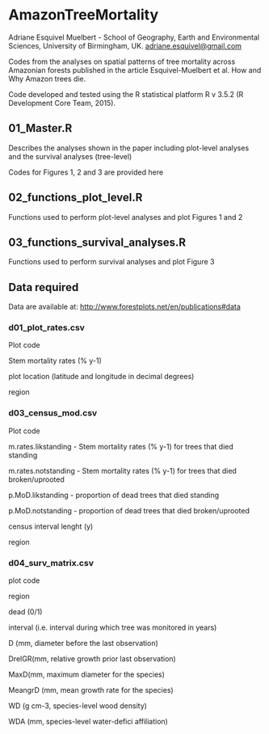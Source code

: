 # AmazonTreeMortality
Adriane Esquivel Muelbert - School of Geography, Earth and Environmental Sciences, University of Birmingham, UK.
adriane.esquivel@gmail.com

Codes from the analyses on spatial patterns of tree mortality across Amazonian forests published in the article Esquivel-Muelbert et al. How and Why Amazon trees die. 

Code developed and tested using the R statistical platform R v 3.5.2 (R Development Core Team, 2015).

## 01_Master.R 
Describes the analyses shown in the paper including plot-level analyses and the survival analyses (tree-level)

Codes for Figures 1, 2 and 3 are provided here

## 02_functions_plot_level.R
Functions used to perform plot-level analyses and plot Figures 1 and 2

## 03_functions_survival_analyses.R
Functions used to perform survival analyses and plot Figure 3

## Data required

Data are available at: http://www.forestplots.net/en/publications#data

### d01_plot_rates.csv
Plot code 

Stem mortality rates (% y-1)

plot location (latitude and longitude in decimal degrees)

region

### d03_census_mod.csv
Plot code 

m.rates.likstanding - Stem mortality rates (% y-1) for trees that died standing 

m.rates.notstanding - Stem mortality rates (% y-1) for trees that died broken/uprooted 

p.MoD.likstanding - proportion of dead trees that died standing

p.MoD.notstanding - proportion of dead trees that died broken/uprooted 

census interval lenght (y)

region

### d04_surv_matrix.csv
plot code

region

dead (0/1)

interval (i.e. interval during which tree was monitored in years)

D (mm, diameter before the last observation)

DrelGR(mm, relative growth prior last observation)

MaxD(mm, maximum diameter for the species)

MeangrD (mm, mean growth rate for the species)

WD (g cm-3, species-level wood density)

WDA (mm, species-level water-defici affiliation)
